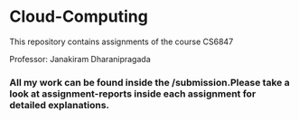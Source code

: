 # Cloud-Computing
This repository contains assignments of the course CS6847

Professor: Janakiram Dharanipragada

### All  my work can be found inside the /submission.Please take a look at assignment-reports inside each assignment for detailed explanations.
